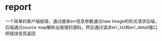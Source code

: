 # report

一个简单的客户端报错，通过接收err信息参数通过new Image的形式请求后端，后端通过source map解析出报错的源码，然后通过请求err_list和err_detail接口把错误信息返回

